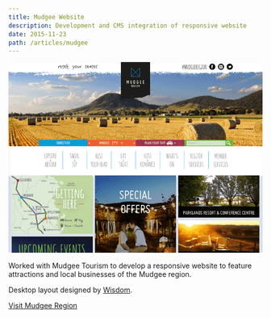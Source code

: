 ```yaml
---
title: Mudgee Website
description: Development and CMS integration of responsive website
date: 2015-11-23
path: /articles/mudgee
---
```


![Visit Mudgee Region Homepage](mudgee.png)

Worked with Mudgee Tourism to develop a responsive website to feature attractions and local businesses of the Mudgee region.

Desktop layout designed by [Wisdom](http://wisdom.com.au).

[Visit Mudgee Region](http://visitmudgeeregion.com.au)
